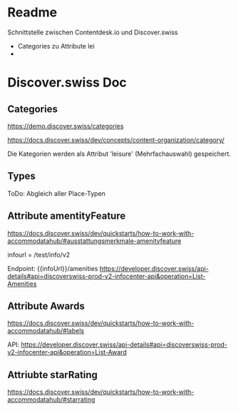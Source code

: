 # Readme

Schnittstelle zwischen Contentdesk.io und Discover.swiss

* Categories zu Attribute lei
* 


# Discover.swiss Doc

## Categories

https://demo.discover.swiss/categories

https://docs.discover.swiss/dev/concepts/content-organization/category/

Die Kategorien werden als Attribut 'leisure' (Mehrfachauswahl) gespeichert.


## Types

ToDo: Abgleich aller Place-Typen


## Attribute amentityFeature

https://docs.discover.swiss/dev/quickstarts/how-to-work-with-accommodatahub/#ausstattungsmerkmale-amenityfeature

infourl = /test/info/v2

Endpoint: {{infoUrl}}/amenities
https://developer.discover.swiss/api-details#api=discoverswiss-prod-v2-infocenter-api&operation=List-Amenities


## Attribute Awards

https://docs.discover.swiss/dev/quickstarts/how-to-work-with-accommodatahub/#labels

API:
https://developer.discover.swiss/api-details#api=discoverswiss-prod-v2-infocenter-api&operation=List-Award


## Attriubte starRating

https://docs.discover.swiss/dev/quickstarts/how-to-work-with-accommodatahub/#starrating
